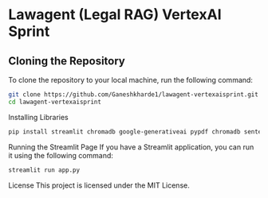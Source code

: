 # Lawagent (Legal RAG) VertexAI Sprint

## Cloning the Repository
To clone the repository to your local machine, run the following command:

```sh
git clone https://github.com/Ganeshkharde1/lawagent-vertexaisprint.git
cd lawagent-vertexaisprint
```
Installing Libraries


```sh
pip install streamlit chromadb google-generativeai pypdf chromadb sentence-transformers
```

Running the Streamlit Page
If you have a Streamlit application, you can run it using the following command:

```sh
streamlit run app.py
```


License
This project is licensed under the MIT License.
